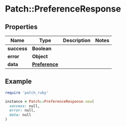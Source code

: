 # Patch::PreferenceResponse

## Properties

| Name | Type | Description | Notes |
| ---- | ---- | ----------- | ----- |
| **success** | **Boolean** |  |  |
| **error** | **Object** |  |  |
| **data** | [**Preference**](Preference.md) |  |  |

## Example

```ruby
require 'patch_ruby'

instance = Patch::PreferenceResponse.new(
  success: null,
  error: null,
  data: null
)
```

